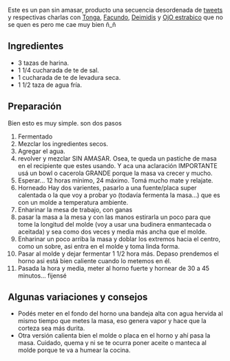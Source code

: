 <!--
.. title: Panes Sin Amasar
.. slug: panes-sin-amasar
.. date: 2022-12-27 20:49:00 UTC-03:00
.. tags: "harinas"
.. category: "Panes"
.. link: 
.. description: Panes sin amasar 
.. type: text
-->

Este es un pan sin amasar, producto una secuencia desordenada de [tweets](https://twitter.com/tongaine/status/778582159422611456) y respectivas charlas con [Tonga](https://twitter.com/tongaine), [Facundo](https://twitter.com/tongaine), [Deimidis](https://twitter.com/deimidis) y [OjO estrabico](https://twitter.com/OjO_estrabico) que no se quen es pero me cae muy bien ñ_ñ
## Ingredientes
- 3 tazas de harina.
- 1 1/4 cucharada de te de sal.
- 1 cucharada de te de levadura seca.
- 1 1/2 taza de agua fría.

## Preparación
Bien esto es muy simple. son dos pasos
1. Fermentado
  1. Mezclar los ingredientes secos.
  2. Agregar el agua.
  3. revolver y mezclar SIN AMASAR. Osea, te queda un pastiche de masa en el recipiente que estes usando. Y aca una aclaración IMPORTANTE usá un bowl o cacerola GRANDE porque la masa va crecer y mucho.
  4. Esperar... 12 horas mínimo, 24 máximo. Tomá mucho mate y relajate.
2. Horneado
  Hay dos varientes, pasarlo a una fuente/placa super calentada o la que voy a probar yo (todavía fermenta la masa...) que es con un molde a temperatura ambiente.
  1. Enharinar la mesa de trabajo, con ganas
  2. pasar la masa a la mesa y con las manos estirarla un poco para que tome la longitud del molde (voy a usar una budinera enmantecada o aceitada) y sea como dos veces y media más ancha que el molde.
  3. Enharinar un poco arriba la masa y doblar los extremos hacia el centro, como un sobre, asi entra en el molde y toma linda forma.
  4. Pasar al molde y dejar fermentar 1 1/2 hora más. Depaso prendemos el horno asi está bien caliente cuando lo metemos en él.
  5. Pasada la hora y media, meter al horno fuerte y hornear de 30 a 45 minutos... fijensé

## Algunas variaciones y consejos
- Podés meter en el fondo del horno una bandeja alta con agua hervida al mismo tiempo que metes la masa, eso genera vapor y hace que la corteza sea más durita.
- Otra versión calienta bien el molde o placa en el horno y ahí pasa la masa. Cuidado, quema y ni se te ocurra poner aceite o manteca al molde porque te va a humear la cocina.

